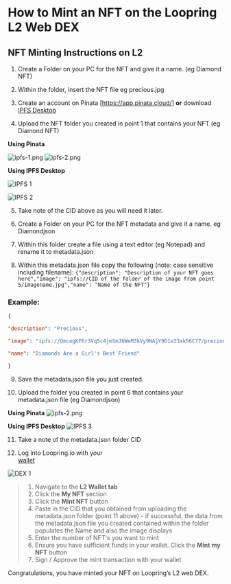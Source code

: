 
# How to Mint an NFT on the Loopring L2 Web DEX

## NFT Minting Instructions on L2

1. Create a Folder on your PC for the NFT and give it a name. (eg Diamond NFT)

2. Within the folder, insert the NFT file eg precious.jpg

3. Create an account on Pinata [https://app.pinata.cloud/] **or** download [IPFS Desktop](https://docs.ipfs.io/install/ipfs-desktop/)

4. Upload the NFT folder you created in point 1 that contains your NFT (eg Diamond NFT) 

**Using Pinata**

![ipfs-1.png](https://static.loopring.io/assets/images/ipfs-1.png)
![ipfs-2.png](https://static.loopring.io/assets/images/ipfs-2.png)

**Using IPFS Desktop**

![IPFS 1](https://lh4.googleusercontent.com/_7QNL46Bo8IzHN_eFHv-bykaCGuvzZci668h6VtSTs69fPie4eMsvdRV_oEDknWdVAxVSUoMdjFXvMLKGsrTqzWJ9gDJve8aYZWf8fb2Zf3svC4tPenauJa00fXpVWPzMsVVMTs2)

![IPFS 2](https://lh6.googleusercontent.com/4JSFZgdoh_2ar7shTLFdDNgx2k9Jyx5cjN0KggDjAYD6rhpO3jO08_peBW5REPW7_VgCaPj9hupNkx2uwZ1wZtGVo7wSQu4Et-UMfborMnVWAVNPsiX9Kpjapoyf96rsoY1MlZAt)

5. Take note of the CID above as you will need it later.

6. Create a Folder on your PC for the NFT metadata and give it a name. eg Diamondjson

7. Within this folder create a file using a text editor (eg Notepad) and rename it to metadata.json

8. Within this metadata.json file copy the following (note: case sensitive including filename):
   `{"description": "Description of your NFT goes here","image": "ipfs://CID of the folder of the image from point 5/imagename.jpg","name": "Name of the NFT"}
   `
### Example:
```json
{

"description": "Precious",

"image": "ipfs://QmcegKF6r3VqSc4jmSmJ6WeM3kVy9NAjY9D1e33xk56C77/precious.jpg",

"name": "Diamonds Are a Girl's Best Friend"

}
```

9. Save the metadata.json file you just created.
   
10. Upload the folder you created in point 6 that contains your metadata.json file (eg Diamondjson)

**Using Pinata**
 ![ipfs-2.png](https://static.loopring.io/assets/images/ipfs-3.png)

**Using IPFS Desktop**
![IPFS 3](https://lh6.googleusercontent.com/m3W814tEgpnN7VvKe8xXeYXOcMcQTe0bK1tCZ9Fkg6WATyjFbk5PBljpuN31tBKoqFNk6rVehOFexUWhunAwEpqdwK_IKPcBLCklm_d6mnihgWOHiS24dASFGHY4WvezejtW-fRw)

11. Take a note of the metadata.json folder CID
   
12. Log into Loopring.io with your  
[wallet](https://desk.zoho.com/portal/loopring/en/kb/articles/how-do-i-connect-loopringsmartwallet-webdex)

![DEX 1](https://lh3.googleusercontent.com/Jj_-o3atJ283KSqCH5bybw-uCS_f_6jGnYPkVXMQzaQ9cyrSpiCsYxIljz4miDT3JwiwF3efQGA2CD0pRxLzoXXKc-HX9oFuiaL1zKxuwOuDhnVXN-scEY1AdZjbqVwNSBVrph-v)

 >   1. Navigate to the **L2 Wallet tab**
 >   2. Click the **My NFT** section
 >   3. Click the **Mint NFT** button
 >   4. Paste in the CID that you obtained from uploading the metadata.json folder (point 11 above) - if successful, the data from the metadata.json file you created contained within the folder populates the Name and also the image displays
 >   5.  Enter the number of NFT's you want to mint
 >   6.  Ensure you have sufficient funds in your wallet. Click the **Mint my NFT** button
 >   7. Sign / Approve the mint transaction with your wallet

Congratulations, you have minted your NFT on Loopring’s L2 web DEX.